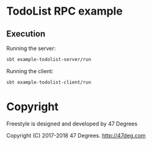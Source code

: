 # TodoList RPC example

## Execution

Running the server:

```bash
sbt example-todolist-server/run
```

Running the client:

```bash
sbt example-todolist-client/run
```

[comment]: # (Start Copyright)
# Copyright

Freestyle is designed and developed by 47 Degrees

Copyright (C) 2017-2018 47 Degrees. <http://47deg.com>

[comment]: # (End Copyright)
